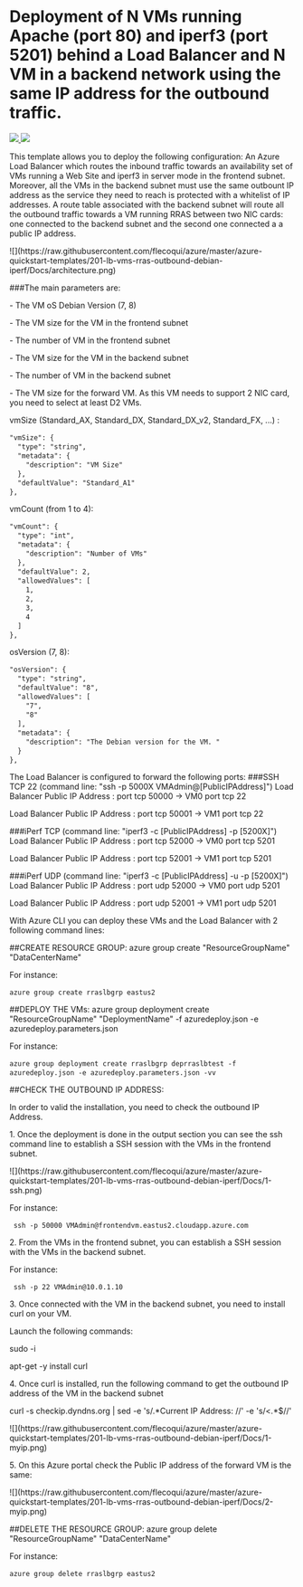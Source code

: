 # Deployment of N VMs running Apache (port 80) and iperf3 (port 5201) behind a Load Balancer and N VM in a backend network using the same IP address for the outbound traffic.

<a href="https://portal.azure.com/#create/Microsoft.Template/uri/https%3A%2F%2Fraw.githubusercontent.com%2Fflecoqui%2Fazure%2Fmaster%2Fazure-quickstart-templates%2F201-lb-vms-rras-outbound-debian-iperf%2Fazuredeploy.json" target="_blank">
    <img src="http://azuredeploy.net/deploybutton.png"/>
</a>
<a href="http://armviz.io/#/?load=https%3A%2F%2Fraw.githubusercontent.com%2Fflecoqui%2Fazure%2F%2Fmaster%2Fazure-quickstart-templates%2F201-lb-vms-rras-outbound-debian-iperf%2Fazuredeploy.json" target="_blank">
    <img src="http://armviz.io/visualizebutton.png"/>
</a>


This template allows you to deploy the following configuration:
An Azure Load Balancer which routes the inbound traffic towards an availability set of VMs running a Web Site and iperf3 in server mode in the frontend subnet.
Moreover, all the VMs in the backend subnet must use the same outbount IP address as the service they need to reach is protected with a whitelist of IP addresses.
A route table associated with the backend subnet will route all the outbound traffic towards a VM running RRAS between two NIC cards: one connected to the backend subnet and the second one connected a a public IP address.
</p>
![](https://raw.githubusercontent.com/flecoqui/azure/master/azure-quickstart-templates/201-lb-vms-rras-outbound-debian-iperf/Docs/architecture.png)
</p>
###The main parameters are:</p>
- The VM oS Debian Version (7, 8)</p>
- The VM size for the VM in the frontend subnet</p>
- The number of VM in the frontend subnet</p>
- The VM size for the VM in the backend subnet</p>
- The number of VM in the backend subnet</p>
- The VM size for the forward VM. As this VM needs to support 2 NIC card, you need to select at least D2 VMs.</p>


vmSize (Standard_AX, Standard_DX, Standard_DX_v2, Standard_FX, ...) : 

    "vmSize": {
      "type": "string",
      "metadata": {
        "description": "VM Size"
      },
      "defaultValue": "Standard_A1"
    },

vmCount (from 1 to 4): 

    "vmCount": {
      "type": "int",
      "metadata": {
        "description": "Number of VMs"
      },
      "defaultValue": 2,
      "allowedValues": [
        1,
        2,
        3,
        4
      ]
    },

osVersion (7, 8):

    "osVersion": {
      "type": "string",
      "defaultValue": "8",
      "allowedValues": [
        "7",
        "8"
      ],
      "metadata": {
        "description": "The Debian version for the VM. "
      }
    },

The Load Balancer is configured to forward the following ports:
###SSH TCP 22 (command line: "ssh -p 5000X VMAdmin@[PublicIPAddress]")
Load Balancer Public IP Address : port tcp 50000   ->   VM0 port tcp 22</p>
Load Balancer Public IP Address : port tcp 50001   ->   VM1 port tcp 22</p>

###iPerf TCP (command line: "iperf3 -c [PublicIPAddress] -p [5200X]")
Load Balancer Public IP Address : port tcp 52000   ->   VM0 port tcp 5201</p>
Load Balancer Public IP Address : port tcp 52001   ->   VM1 port tcp 5201</p>

###iPerf UDP (command line: "iperf3 -c [PublicIPAddress] -u -p [5200X]")
Load Balancer Public IP Address : port udp 52000   ->   VM0 port udp 5201</p>
Load Balancer Public IP Address : port udp 52001   ->   VM1 port udp 5201</p>

With Azure CLI you can deploy these VMs and the Load Balancer with 2 following command lines:

##CREATE RESOURCE GROUP:
azure group create "ResourceGroupName" "DataCenterName"

For instance:

    azure group create rraslbgrp eastus2

##DEPLOY THE VMs:
azure group deployment create "ResourceGroupName" "DeploymentName"  -f azuredeploy.json -e azuredeploy.parameters.json

For instance:

    azure group deployment create rraslbgrp deprraslbtest -f azuredeploy.json -e azuredeploy.parameters.json -vv


##CHECK THE OUTBOUND IP ADDRESS:

In order to valid the installation, you need to check the outbound IP Address.
</p>
1. Once the deployment is done in the output section you can see the ssh command line to establish a SSH session with the VMs in the frontend subnet.  
</p>
![](https://raw.githubusercontent.com/flecoqui/azure/master/azure-quickstart-templates/201-lb-vms-rras-outbound-debian-iperf/Docs/1-ssh.png)
</p>
For instance: </p>

	 ssh -p 50000 VMAdmin@frontendvm.eastus2.cloudapp.azure.com
</p>
2. From the VMs in the frontend subnet, you can establish a SSH session with the VMs in the backend subnet.
</p>
For instance: </p>

	 ssh -p 22 VMAdmin@10.0.1.10
</p>
3. Once connected with the VM in the backend subnet, you need to install curl on your VM.</p>
Launch the following commands: </p>

</p>
	 sudo -i

</p>
	 apt-get -y install curl

</p>
4. Once curl is installed, run the following command to get the outbound IP address of the VM in the backend subnet
</p>
	 curl -s checkip.dyndns.org | sed -e 's/.*Current IP Address: //' -e 's/<.*$//'
</p>
![](https://raw.githubusercontent.com/flecoqui/azure/master/azure-quickstart-templates/201-lb-vms-rras-outbound-debian-iperf/Docs/1-myip.png)
</p>
5. On this Azure portal check the Public IP address of the forward VM is the same:
</p>
![](https://raw.githubusercontent.com/flecoqui/azure/master/azure-quickstart-templates/201-lb-vms-rras-outbound-debian-iperf/Docs/2-myip.png)
</p>


##DELETE THE RESOURCE GROUP:
azure group delete "ResourceGroupName" "DataCenterName"

For instance:

    azure group delete rraslbgrp eastus2
